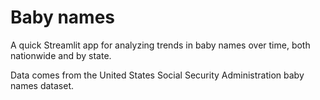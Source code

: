 # Baby names
A quick Streamlit app for analyzing trends in baby names over time, both nationwide and by state.

Data comes from the United States Social Security Administration baby names dataset.